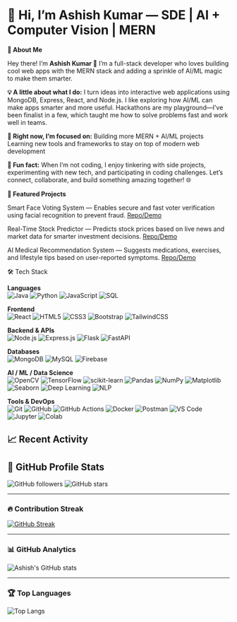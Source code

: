 # 👋 Hi, I’m Ashish Kumar — SDE | AI + Computer Vision | MERN

**🌟 About Me**

Hey there! I’m **Ashish Kumar 👋**
I’m a full-stack developer who loves building cool web apps with the MERN stack and adding a sprinkle of AI/ML magic to make them smarter.

**💡 A little about what I do:**
I turn ideas into interactive web applications using MongoDB, Express, React, and Node.js.
I like exploring how AI/ML can make apps smarter and more useful.
Hackathons are my playground—I’ve been finalist in a few, which taught me how to solve problems fast and work well in teams.

**🚀 Right now, I’m focused on:**
Building more MERN + AI/ML projects
Learning new tools and frameworks to stay on top of modern web development

**🎯 Fun fact:**
When I’m not coding, I enjoy tinkering with side projects, experimenting with new tech, and participating in coding challenges.
Let’s connect, collaborate, and build something amazing together! 🌐

**🔗 Featured Projects**

Smart Face Voting System — Enables secure and fast voter verification using facial recognition to prevent fraud.
[Repo/Demo](https://www.linkedin.com/posts/ashishkumar1854_electioncommissionofindia-blockchainvoting-activity-7346224352129875970-zjVA?utm_source=share&utm_medium=member_desktop&rcm=ACoAAEBIuG0Bz308RFWI08bIoMBauw9SHOptPPQ)

Real-Time Stock Predictor — Predicts stock prices based on live news and market data for smarter investment decisions.
[Repo/Demo](https://github.com/yourusername/smart-face-voting)


AI Medical Recommendation System — Suggests medications, exercises, and lifestyle tips based on user-reported symptoms.
[Repo/Demo](https://github.com/yourusername/smart-face-voting)

🛠️ Tech Stack

**Languages**  
![Java](https://img.shields.io/badge/Java-007396?style=for-the-badge&logo=java&logoColor=white)
![Python](https://img.shields.io/badge/Python-3776AB?style=for-the-badge&logo=python&logoColor=white)
![JavaScript](https://img.shields.io/badge/JavaScript-F7DF1E?style=for-the-badge&logo=javascript&logoColor=black)
![SQL](https://img.shields.io/badge/SQL-003B57?style=for-the-badge&logo=postgresql&logoColor=white)

**Frontend**  
![React](https://img.shields.io/badge/React-20232A?style=for-the-badge&logo=react&logoColor=61DAFB)
![HTML5](https://img.shields.io/badge/HTML5-E34F26?style=for-the-badge&logo=html5&logoColor=white)
![CSS3](https://img.shields.io/badge/CSS3-1572B6?style=for-the-badge&logo=css3&logoColor=white)
![Bootstrap](https://img.shields.io/badge/Bootstrap-563D7C?style=for-the-badge&logo=bootstrap&logoColor=white)
![TailwindCSS](https://img.shields.io/badge/TailwindCSS-06B6D4?style=for-the-badge&logo=tailwindcss&logoColor=white)

**Backend & APIs**  
![Node.js](https://img.shields.io/badge/Node.js-339933?style=for-the-badge&logo=node.js&logoColor=white)
![Express.js](https://img.shields.io/badge/Express.js-000000?style=for-the-badge&logo=express&logoColor=white)
![Flask](https://img.shields.io/badge/Flask-000000?style=for-the-badge&logo=flask&logoColor=white)
![FastAPI](https://img.shields.io/badge/FastAPI-009688?style=for-the-badge&logo=fastapi&logoColor=white)

**Databases**  
![MongoDB](https://img.shields.io/badge/MongoDB-47A248?style=for-the-badge&logo=mongodb&logoColor=white)
![MySQL](https://img.shields.io/badge/MySQL-4479A1?style=for-the-badge&logo=mysql&logoColor=white)
![Firebase](https://img.shields.io/badge/Firebase-FFCA28?style=for-the-badge&logo=firebase&logoColor=black)

**AI / ML / Data Science**  
![OpenCV](https://img.shields.io/badge/OpenCV-5C3EE8?style=for-the-badge&logo=opencv&logoColor=white)
![TensorFlow](https://img.shields.io/badge/TensorFlow-FF6F00?style=for-the-badge&logo=tensorflow&logoColor=white)
![scikit-learn](https://img.shields.io/badge/scikit--learn-F7931E?style=for-the-badge&logo=scikit-learn&logoColor=white)
![Pandas](https://img.shields.io/badge/Pandas-150458?style=for-the-badge&logo=pandas&logoColor=white)
![NumPy](https://img.shields.io/badge/NumPy-013243?style=for-the-badge&logo=numpy&logoColor=white)
![Matplotlib](https://img.shields.io/badge/Matplotlib-11557c?style=for-the-badge&logo=matplotlib&logoColor=white)
![Seaborn](https://img.shields.io/badge/Seaborn-3776AB?style=for-the-badge&logo=python&logoColor=white)
![Deep Learning](https://img.shields.io/badge/Deep%20Learning-FF6F00?style=for-the-badge&logo=keras&logoColor=white)
![NLP](https://img.shields.io/badge/NLP-2E77BC?style=for-the-badge&logo=google&logoColor=white)

**Tools & DevOps**  
![Git](https://img.shields.io/badge/Git-F05032?style=for-the-badge&logo=git&logoColor=white)
![GitHub](https://img.shields.io/badge/GitHub-181717?style=for-the-badge&logo=github&logoColor=white)
![GitHub Actions](https://img.shields.io/badge/GitHub%20Actions-2088FF?style=for-the-badge&logo=github-actions&logoColor=white)
![Docker](https://img.shields.io/badge/Docker-2496ED?style=for-the-badge&logo=docker&logoColor=white)
![Postman](https://img.shields.io/badge/Postman-FF6C37?style=for-the-badge&logo=postman&logoColor=white)
![VS Code](https://img.shields.io/badge/VS%20Code-0078d7?style=for-the-badge&logo=visual-studio-code&logoColor=white)
![Jupyter](https://img.shields.io/badge/Jupyter-F37626?style=for-the-badge&logo=jupyter&logoColor=white)
![Colab](https://img.shields.io/badge/Google%20Colab-F9AB00?style=for-the-badge&logo=googlecolab&logoColor=white)


## 📈 Recent Activity
<!-- Add badges/widgets later -->

## 🌟 GitHub Profile Stats  

![GitHub followers](https://img.shields.io/github/followers/Ashishkumar1854?style=social)
![GitHub stars](https://img.shields.io/github/stars/Ashishkumar1854?affiliations=OWNER&style=social)  

---

### 🔥 Contribution Streak
[![GitHub Streak](https://streak-stats.demolab.com?user=Ashishkumar1854&theme=radical&border_radius=10)](https://git.io/streak-stats)

---

### 📊 GitHub Analytics
![Ashish's GitHub stats](https://github-readme-stats.vercel.app/api?username=Ashishkumar1854&show_icons=true&theme=radical&border_radius=10)

---

### 🏆 Top Languages
![Top Langs](https://github-readme-stats.vercel.app/api/top-langs/?username=Ashishkumar1854&layout=compact&theme=radical&border_radius=10)
